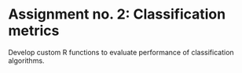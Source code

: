 # Assignment no. 2: Classification metrics

Develop custom R functions to evaluate performance of classification algorithms.